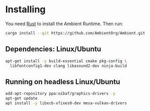 # Installing

You need [Rust](https://www.rust-lang.org/) to install the Ambient Runtime. Then run:

```sh
cargo install --git https://github.com/AmbientOrg/Ambient.git
```

## Dependencies: Linux/Ubuntu

```sh
apt-get install -y build-essential cmake pkg-config \
  libfontconfig1-dev clang libasound2-dev ninja-build
```

## Running on headless Linux/Ubuntu

```sh
add-apt-repository ppa:oibaf/graphics-drivers -y
apt-get update
apt install -y libxcb-xfixes0-dev mesa-vulkan-drivers
```
